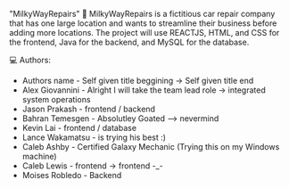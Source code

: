 "MilkyWayRepairs" 🚀
MilkyWayRepairs is a fictitious car repair company that has one large location and wants to streamline their business before adding more locations.
The project will use REACTJS, HTML, and CSS for the frontend, Java for the backend, and MySQL for the database.


💻  Authors:
- Authors name - Self given title beggining -> Self given title end
- Alex Giovannini - Alright I will take the team lead role -> integrated system operations
- Jason Prakash - frontend / backend
- Bahran Temesgen - Absolutley Goated --> nevermind
- Kevin Lai - frontend / database
- Lance Wakamatsu - is trying his best :)
- Caleb Ashby - Certified Galaxy Mechanic (Trying this on my Windows machine)
- Caleb Lewis - frontend -> frontend -_-
- Moises Robledo - Backend
